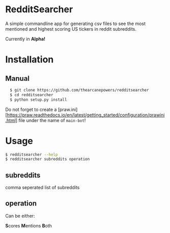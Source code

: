 # RedditSearcher
A simple commandline app for generating csv files to see the most mentioned and highest scoring US tickers in reddit subreddits.

Currently in **Alpha!**

# Installation
## Manual
```bash
  $ git clone https://github.com/thearcanepowers/redditsearcher
  $ cd redditsearcher
  $ python setup.py install
```

Do not forget to create a [praw.ini][https://praw.readthedocs.io/en/latest/getting_started/configuration/prawini.html] file under the name of `main-bot`!

# Usage
```bash
$ redditsearcher --help
$ redditsearcher subreddits operation
```
## subreddits
comma seperated list of subreddits

## operation
Can be either:

**S**cores
**M**entions
**B**oth